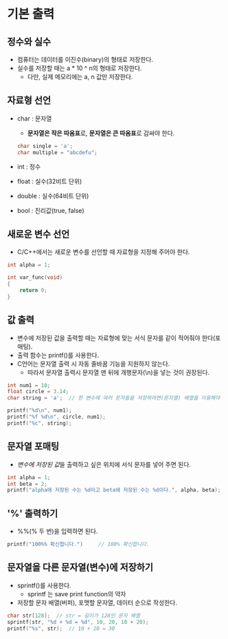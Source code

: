 # 기본 출력

## 정수와 실수

- 컴퓨터는 데이터를 이진수(binary)의 형태로 저장한다.
- 실수를 저장할 때는 a * 10 ^ n의 형태로 저장한다.
    - 다만, 실제 메모리에는 a, n 값만 저장한다.

## 자료형 선언

- char : 문자열
    - **문자열은 작은 따옴표**로, **문자열은 큰 따옴표**로 감싸야 한다.

    ```c
    char single = 'a';
    char multiple = "abcdefu";
    ```

- int : 정수
- float : 실수(32비트 단위)
- double : 실수(64비트 단위)
- bool : 진리값(true, false)

## 새로운 변수 선언

- C/C++에서는 새로운 변수를 선언할 때 자료형을 지정해 주어야 한다.

```c
int alpha = 1;

int var_func(void) 
{
    return 0;
}
```

## 값 출력

- 변수에 저장된 값을 출력할 때는 자료형에 맞는 서식 문자를 같이 적어줘야 한다(포매팅).
- 출력 함수는 printf()를 사용한다.
- C언어는 문자열 출력 시 자동 줄바꿈 기능을 지원하지 않는다.
    - 따라서 문자열 출력시 문자열 맨 뒤에 개행문자(\n)을 넣는 것이 권장된다.

```c
int num1 = 10;
float circle = 3.14;
char string = 'a';  // 한 변수에 여러 문자들을 저장하려면(문자열) 배열을 이용해야 한다.

printf("%d\n", num1);
printf("%f %d\n", circle, num1);
printf("%c", string);
```

## 문자열 포매팅

- *변수에 저장된 값*을 출력하고 싶은 위치에 서식 문자를 넣어 주면 된다.

```c
int alpha = 1;
int beta = 2;
printf("alpha에 저장된 수는 %d이고 beta에 저장된 수는 %d이다.", alpha, beta);
```

## '%' 출력하기

- %%(% 두 번)을 입력하면 된다.

```c
printf("100%% 확신합니다.")     // 100% 확신합니다.
```

## 문자열을 다른 문자열(변수)에 저장하기

- sprintf()를 사용한다.
    - sprintf 는 save print function의 약자
- 저장할 문자 배열(버퍼), 포맷할 문자열, 데이터 순으로 작성한다.

```c
char str[128];  // str = 길이가 128인 문자 배열
sprintf(str, "%d + %d = %d", 10, 20, 10 + 20);
printf("%s", str);  // 10 + 20 = 30
```